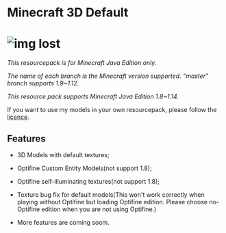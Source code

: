 # Minecraft 3D Default
# ![img lost](https://raw.githubusercontent.com/GeForceLegend/Minecraft-Default-3D/master/pack.png)

*This resourcepack is for Minecraft Java Edition only.*

*The name of each branch is the Minecraft version supported. "master" branch supports 1.9~1.12.*

*This resource pack supports Minecraft Java Edition 1.8~1.14.*

If you want to use my models in your own resourcepack, please follow the [licence](./LICENCE).

## Features

- 3D Models with default textures;

- Optifine Custom Entity Models(not support 1.8);

- Optifine self-illuminating textures(not support 1.8);

- Texture bug fix for default models(This won't work correctly when playing without Optifine but loading Optifine edition. Please choose no-Optifine edition when you are not using Optifine.)

- More features are coming soom.
